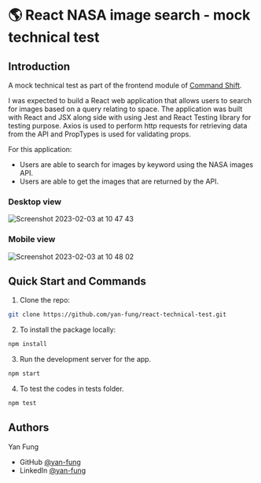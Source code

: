 # 🌎 React NASA image search - mock technical test

## Introduction 
A mock technical test as part of the frontend module of [Command Shift](https://www.commandshift.co/).  

I was expected to build a React web application that allows users to search for images based on a query relating to space. The application was built with React and JSX along side with using Jest and React Testing library for testing purpose. Axios is used to perform http requests for retrieving data from the API and PropTypes is used for validating props.

For this application:
- Users are able to search for images by keyword using the NASA images API.
- Users are able to get the images that are returned by the API.

### Desktop view
![Screenshot 2023-02-03 at 10 47 43](https://user-images.githubusercontent.com/106375522/216602265-b19481fb-0886-4acf-8db0-33897bb1ca9d.png)


### Mobile view
![Screenshot 2023-02-03 at 10 48 02](https://user-images.githubusercontent.com/106375522/216602276-7ff7d5bd-46f6-467f-a505-e1dd890ae1a7.png)

## Quick Start and Commands

1. Clone the repo:

```bash
git clone https://github.com/yan-fung/react-technical-test.git
```

2. To install the package locally:

```bash
npm install
```

3. Run the development server for the app.

```bash
npm start
```

4. To test the codes in tests folder. 

```bash
npm test
```

## Authors
Yan Fung
- GitHub [@yan-fung](https://github.com/yan-fung)
- LinkedIn [@yan-fung](https://www.linkedin.com/in/yan-fung-4082401a4/)

